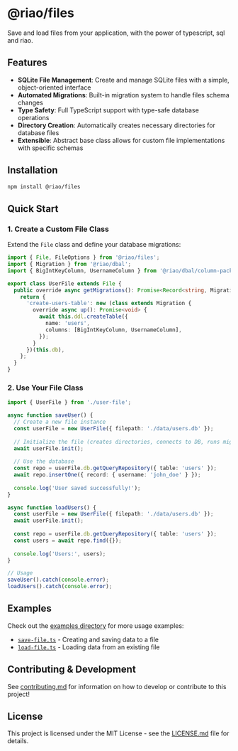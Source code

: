 # @riao/files

Save and load files from your application, with the power of typescript, sql and riao.

## Features

- **SQLite File Management**: Create and manage SQLite files with a simple, object-oriented interface
- **Automated Migrations**: Built-in migration system to handle files schema changes
- **Type Safety**: Full TypeScript support with type-safe database operations
- **Directory Creation**: Automatically creates necessary directories for database files
- **Extensible**: Abstract base class allows for custom file implementations with specific schemas

## Installation

```bash
npm install @riao/files
```

## Quick Start

### 1. Create a Custom File Class

Extend the `File` class and define your database migrations:

```typescript
import { File, FileOptions } from '@riao/files';
import { Migration } from '@riao/dbal';
import { BigIntKeyColumn, UsernameColumn } from '@riao/dbal/column-pack';

export class UserFile extends File {
  public override async getMigrations(): Promise<Record<string, Migration>> {
    return {
      'create-users-table': new (class extends Migration {
        override async up(): Promise<void> {
          await this.ddl.createTable({
            name: 'users',
            columns: [BigIntKeyColumn, UsernameColumn],
          });
        }
      })(this.db),
    };
  }
}
```

### 2. Use Your File Class

```typescript
import { UserFile } from './user-file';

async function saveUser() {
  // Create a new file instance
  const userFile = new UserFile({ filepath: './data/users.db' });
  
  // Initialize the file (creates directories, connects to DB, runs migrations)
  await userFile.init();
  
  // Use the database
  const repo = userFile.db.getQueryRepository({ table: 'users' });
  await repo.insertOne({ record: { username: 'john_doe' } });
  
  console.log('User saved successfully!');
}

async function loadUsers() {
  const userFile = new UserFile({ filepath: './data/users.db' });
  await userFile.init();
  
  const repo = userFile.db.getQueryRepository({ table: 'users' });
  const users = await repo.find({});
  
  console.log('Users:', users);
}

// Usage
saveUser().catch(console.error);
loadUsers().catch(console.error);
```

## Examples

Check out the [examples directory](./examples/) for more usage examples:

- [`save-file.ts`](./examples/save-file.ts) - Creating and saving data to a file
- [`load-file.ts`](./examples/load-file.ts) - Loading data from an existing file

## Contributing & Development

See [contributing.md](docs/contributing/contributing.md) for information on how to develop or contribute to this project!

## License

This project is licensed under the MIT License - see the [LICENSE.md](LICENSE.md) file for details.
